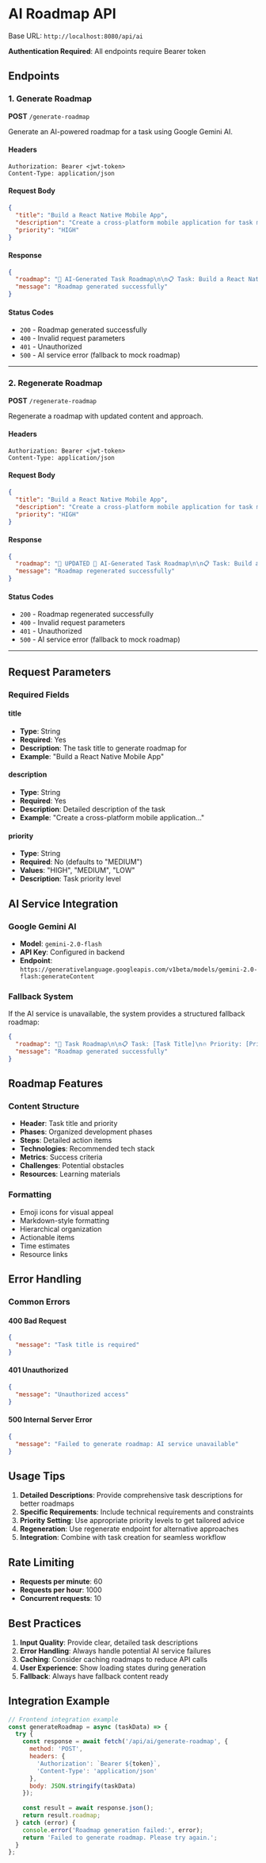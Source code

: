 # AI Roadmap API

Base URL: `http://localhost:8080/api/ai`

**Authentication Required**: All endpoints require Bearer token

## Endpoints

### 1. Generate Roadmap

**POST** `/generate-roadmap`

Generate an AI-powered roadmap for a task using Google Gemini AI.

#### Headers
```
Authorization: Bearer <jwt-token>
Content-Type: application/json
```

#### Request Body
```json
{
  "title": "Build a React Native Mobile App",
  "description": "Create a cross-platform mobile application for task management with user authentication, real-time sync, and offline capabilities",
  "priority": "HIGH"
}
```

#### Response
```json
{
  "roadmap": "🎯 AI-Generated Task Roadmap\n\n📋 Task: Build a React Native Mobile App\n🔥 Priority: HIGH\n\n📈 Project Roadmap:\n\n## Phase 1: Planning & Setup (Week 1)\n1. **Requirements Analysis**\n   - Define user stories and acceptance criteria\n   - Create wireframes and mockups\n   - Plan database schema\n\n2. **Development Environment Setup**\n   - Install React Native CLI\n   - Set up Android Studio and Xcode\n   - Configure development devices/emulators\n\n## Phase 2: Core Development (Weeks 2-4)\n3. **Authentication System**\n   - Implement user registration/login\n   - Set up JWT token management\n   - Add biometric authentication\n\n4. **Task Management Features**\n   - Create task CRUD operations\n   - Implement task categories and priorities\n   - Add due date and reminder functionality\n\n## Phase 3: Advanced Features (Weeks 5-6)\n5. **Real-time Synchronization**\n   - Integrate WebSocket connections\n   - Implement conflict resolution\n   - Add real-time notifications\n\n6. **Offline Capabilities**\n   - Set up local database (SQLite)\n   - Implement data synchronization\n   - Handle offline/online state management\n\n## Phase 4: Testing & Deployment (Week 7)\n7. **Testing**\n   - Unit testing with Jest\n   - Integration testing\n   - User acceptance testing\n\n8. **Deployment**\n   - Build production APK/IPA\n   - Deploy to app stores\n   - Set up analytics and crash reporting\n\n## 💡 Key Technologies:\n- React Native\n- Redux/Context API\n- AsyncStorage\n- Firebase/Supabase\n- WebSocket\n- SQLite\n\n## 🎯 Success Metrics:\n- App loads in <3 seconds\n- 99.9% crash-free sessions\n- Offline functionality works seamlessly\n- User authentication is secure and fast\n\n## ⚠️ Potential Challenges:\n- Platform-specific UI differences\n- Performance optimization\n- App store approval process\n- Data synchronization conflicts\n\n## 📚 Recommended Resources:\n- React Native Documentation\n- Redux Toolkit Guide\n- Firebase React Native Setup\n- App Store Guidelines",
  "message": "Roadmap generated successfully"
}
```

#### Status Codes
- `200` - Roadmap generated successfully
- `400` - Invalid request parameters
- `401` - Unauthorized
- `500` - AI service error (fallback to mock roadmap)

---

### 2. Regenerate Roadmap

**POST** `/regenerate-roadmap`

Regenerate a roadmap with updated content and approach.

#### Headers
```
Authorization: Bearer <jwt-token>
Content-Type: application/json
```

#### Request Body
```json
{
  "title": "Build a React Native Mobile App",
  "description": "Create a cross-platform mobile application for task management with user authentication, real-time sync, and offline capabilities",
  "priority": "HIGH"
}
```

#### Response
```json
{
  "roadmap": "🔄 UPDATED 🎯 AI-Generated Task Roadmap\n\n📋 Task: Build a React Native Mobile App\n🔥 Priority: HIGH\n\n📈 Revised Project Roadmap:\n\n## Phase 1: Foundation (Week 1)\n1. **Project Architecture**\n   - Choose state management solution (Redux Toolkit)\n   - Set up folder structure and coding standards\n   - Configure ESLint and Prettier\n\n2. **Development Setup**\n   - Initialize React Native project with TypeScript\n   - Set up debugging tools (Flipper, React Native Debugger)\n   - Configure CI/CD pipeline\n\n## Phase 2: Core Features (Weeks 2-3)\n3. **Navigation & UI Framework**\n   - Implement React Navigation v6\n   - Set up UI component library (NativeBase/React Native Elements)\n   - Create reusable components\n\n4. **Authentication Flow**\n   - Implement secure token storage (Keychain/Keystore)\n   - Add social login options (Google, Apple)\n   - Set up user profile management\n\n## Phase 3: Task Management (Weeks 4-5)\n5. **Task Operations**\n   - Build task creation with rich text editor\n   - Implement drag-and-drop task organization\n   - Add task filtering and search functionality\n\n6. **Notifications & Reminders**\n   - Set up push notifications (Firebase Cloud Messaging)\n   - Implement local notifications\n   - Add smart reminder suggestions\n\n## Phase 4: Sync & Offline (Week 6)\n7. **Data Management**\n   - Implement optimistic updates\n   - Set up background sync\n   - Add conflict resolution strategies\n\n8. **Performance Optimization**\n   - Implement lazy loading\n   - Optimize bundle size\n   - Add performance monitoring\n\n## Phase 5: Polish & Launch (Week 7)\n9. **Quality Assurance**\n   - Automated testing with Detox\n   - Performance testing\n   - Security audit\n\n10. **App Store Preparation**\n    - Create app store assets\n    - Write app descriptions\n    - Submit for review\n\n## 🚀 Enhanced Features:\n- Dark/Light theme support\n- Accessibility compliance (WCAG)\n- Multi-language support\n- Data export functionality\n- Team collaboration features\n\n## 📊 KPIs to Track:\n- Daily/Monthly Active Users\n- Task completion rate\n- App retention rate\n- Crash-free session percentage\n- Average session duration\n\n## 🔧 Development Tools:\n- React Native CLI\n- TypeScript\n- Redux Toolkit\n- React Query\n- Flipper\n- CodePush\n\n## 💰 Monetization Strategy:\n- Freemium model\n- Premium features (advanced analytics, team features)\n- In-app purchases for themes\n- Enterprise licensing",
  "message": "Roadmap regenerated successfully"
}
```

#### Status Codes
- `200` - Roadmap regenerated successfully
- `400` - Invalid request parameters
- `401` - Unauthorized
- `500` - AI service error (fallback to mock roadmap)

---

## Request Parameters

### Required Fields

#### title
- **Type**: String
- **Required**: Yes
- **Description**: The task title to generate roadmap for
- **Example**: "Build a React Native Mobile App"

#### description
- **Type**: String  
- **Required**: Yes
- **Description**: Detailed description of the task
- **Example**: "Create a cross-platform mobile application..."

#### priority
- **Type**: String
- **Required**: No (defaults to "MEDIUM")
- **Values**: "HIGH", "MEDIUM", "LOW"
- **Description**: Task priority level

## AI Service Integration

### Google Gemini AI
- **Model**: `gemini-2.0-flash`
- **API Key**: Configured in backend
- **Endpoint**: `https://generativelanguage.googleapis.com/v1beta/models/gemini-2.0-flash:generateContent`

### Fallback System
If the AI service is unavailable, the system provides a structured fallback roadmap:

```json
{
  "roadmap": "🎯 Task Roadmap\n\n📋 Task: [Task Title]\n🔥 Priority: [Priority]\n\n📈 Steps:\n1. Break down the task\n2. Create action plan\n3. Execute systematically\n4. Monitor progress\n5. Complete and review",
  "message": "Roadmap generated successfully"
}
```

## Roadmap Features

### Content Structure
- **Header**: Task title and priority
- **Phases**: Organized development phases
- **Steps**: Detailed action items
- **Technologies**: Recommended tech stack
- **Metrics**: Success criteria
- **Challenges**: Potential obstacles
- **Resources**: Learning materials

### Formatting
- Emoji icons for visual appeal
- Markdown-style formatting
- Hierarchical organization
- Actionable items
- Time estimates
- Resource links

## Error Handling

### Common Errors

#### 400 Bad Request
```json
{
  "message": "Task title is required"
}
```

#### 401 Unauthorized
```json
{
  "message": "Unauthorized access"
}
```

#### 500 Internal Server Error
```json
{
  "message": "Failed to generate roadmap: AI service unavailable"
}
```

## Usage Tips

1. **Detailed Descriptions**: Provide comprehensive task descriptions for better roadmaps
2. **Specific Requirements**: Include technical requirements and constraints
3. **Priority Setting**: Use appropriate priority levels to get tailored advice
4. **Regeneration**: Use regenerate endpoint for alternative approaches
5. **Integration**: Combine with task creation for seamless workflow

## Rate Limiting

- **Requests per minute**: 60
- **Requests per hour**: 1000
- **Concurrent requests**: 10

## Best Practices

1. **Input Quality**: Provide clear, detailed task descriptions
2. **Error Handling**: Always handle potential AI service failures
3. **Caching**: Consider caching roadmaps to reduce API calls
4. **User Experience**: Show loading states during generation
5. **Fallback**: Always have fallback content ready

## Integration Example

```javascript
// Frontend integration example
const generateRoadmap = async (taskData) => {
  try {
    const response = await fetch('/api/ai/generate-roadmap', {
      method: 'POST',
      headers: {
        'Authorization': `Bearer ${token}`,
        'Content-Type': 'application/json'
      },
      body: JSON.stringify(taskData)
    });
    
    const result = await response.json();
    return result.roadmap;
  } catch (error) {
    console.error('Roadmap generation failed:', error);
    return 'Failed to generate roadmap. Please try again.';
  }
};
```